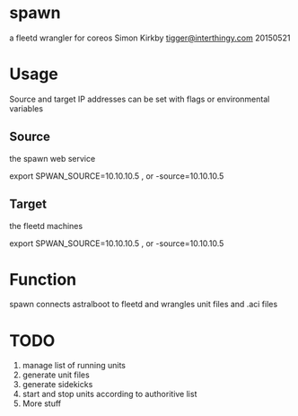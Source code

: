 # spawn
 a fleetd wrangler for coreos
 Simon Kirkby
 tigger@interthingy.com
 20150521

 # Usage

 Source and target IP addresses can be set with flags or environmental variables

 ## Source 

 the spawn web service 

 export SPWAN_SOURCE=10.10.10.5 , or -source=10.10.10.5

 ## Target 

 the fleetd machines

 export SPWAN_SOURCE=10.10.10.5 , or -source=10.10.10.5

 # Function 

 spawn connects astralboot to fleetd and wrangles unit files and .aci files 

 # TODO 

1. manage list of running units
2. generate unit files
3. generate sidekicks
4. start and stop units according to authoritive list
5. More stuff
